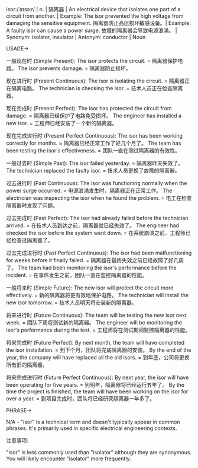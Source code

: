 isor:/ˈaɪsɔːr/ | n. | 隔离器 | An electrical device that isolates one part of a circuit from another. | Example: The isor prevented the high voltage from damaging the sensitive equipment. 隔离器防止高压损坏敏感设备。| Example:  A faulty isor can cause a power surge.  故障的隔离器会导致电源浪涌。 | Synonym: isolator, insulator | Antonym: conductor | Noun

USAGE->

一般现在时 (Simple Present):
The isor protects the circuit. = 隔离器保护电路。
The isor prevents damage. = 隔离器防止损坏。

现在进行时 (Present Continuous):
The isor is isolating the circuit. = 隔离器正在隔离电路。
The technician is checking the isor. = 技术人员正在检查隔离器。

现在完成时 (Present Perfect):
The isor has protected the circuit from damage. = 隔离器已经保护了电路免受损坏。
The engineer has installed a new isor. = 工程师已经安装了一个新的隔离器。

现在完成进行时 (Present Perfect Continuous):
The isor has been working correctly for months. = 隔离器已经正常工作了好几个月了。
The team has been testing the isor's effectiveness. = 团队一直在测试隔离器的有效性。

一般过去时 (Simple Past):
The isor failed yesterday. = 隔离器昨天失效了。
The technician replaced the faulty isor. = 技术人员更换了故障的隔离器。


过去进行时 (Past Continuous):
The isor was functioning normally when the power surge occurred. = 电源浪涌发生时，隔离器正在正常工作。
The electrician was inspecting the isor when he found the problem. = 电工在检查隔离器时发现了问题。


过去完成时 (Past Perfect):
The isor had already failed before the technician arrived. = 在技术人员到达之前，隔离器就已经失效了。
The engineer had checked the isor before the system went down. = 在系统崩溃之前，工程师已经检查过隔离器了。


过去完成进行时 (Past Perfect Continuous):
The isor had been malfunctioning for weeks before it finally failed. = 隔离器在最终失效之前已经故障了好几周了。
The team had been monitoring the isor's performance before the incident. = 在事件发生之前，团队一直在监控隔离器的性能。


一般将来时 (Simple Future):
The new isor will protect the circuit more effectively. = 新的隔离器将更有效地保护电路。
The technician will install the new isor tomorrow. = 技术人员明天将安装新的隔离器。


将来进行时 (Future Continuous):
The team will be testing the new isor next week. = 团队下周将测试新的隔离器。
The engineer will be monitoring the isor's performance during the test. = 工程师将在测试期间监控隔离器的性能。


将来完成时 (Future Perfect):
By next month, the team will have completed the isor installation. = 到下个月，团队将完成隔离器的安装。
By the end of the year, the company will have replaced all the old isors. = 到年底，公司将更换所有旧的隔离器。


将来完成进行时 (Future Perfect Continuous):
By next year, the isor will have been operating for five years. = 到明年，隔离器将已经运行五年了。
By the time the project is finished, the team will have been working on the isor for over a year. = 到项目完成时，团队将已经研究隔离器一年多了。


PHRASE->

N/A - "isor" is a technical term and doesn't typically appear in common phrases.  It's primarily used in specific electrical engineering contexts.


注意事项:

"isor" is less commonly used than "isolator" although they are synonymous.  You will likely encounter "isolator" more frequently.
